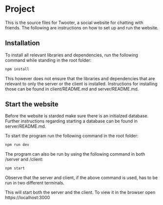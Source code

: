 # Project

This is the source files for Twooter, a social website for chatting with 
friends. The following are instructions on how to set up and run the website.

## Installation

To install all relevant libraries and dependencies, run the following 
command while standing in the root folder:
 
 ```bash
npm install
```

This however does not ensure that the libraries and dependencies that are 
relevant to only the server or the client is installed. Instructions for 
installing those can be found in client/README.md and server/README.md. 


## Start the website
Before the website is starded make sure there is an initialzed database. Further 
instructions regarding starting a database can be found in 
server/README.md. 

To start the program run the following command in the root folder:

```bash
npm run dev
```

The program can also be run by using the following command in both /server and /client:

```bash
npm start
```
Observe that the server and client, if the above command is used, has to be run in two 
different terminals.


This will start both the server and the client. To view it in the browser open 
https://localhost:3000



